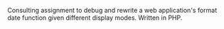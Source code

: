 Consulting assignment to debug and rewrite a web application's format date function given different display modes.  Written in PHP.

